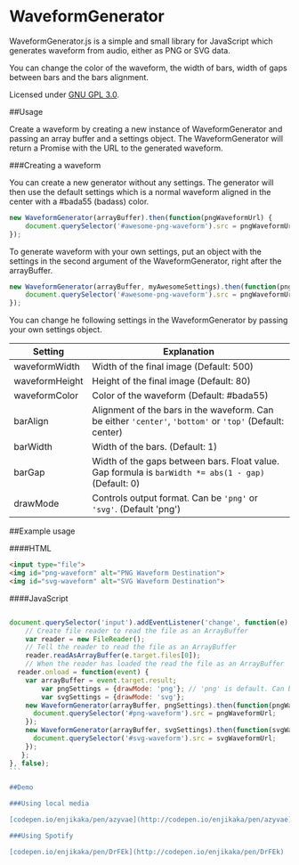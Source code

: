 WaveformGenerator
=================

WaveformGenerator.js is a simple and small library for JavaScript which generates waveform from audio, either as PNG or SVG data.

You can change the color of the waveform, the width of bars, width of gaps between bars and the bars alignment.

Licensed under [GNU GPL 3.0](https://tldrlegal.com/license/gnu-general-public-license-v3-(gpl-3)).

##Usage

Create a waveform by creating a new instance of WaveformGenerator and passing an array buffer and a settings object. The WaveformGenerator will return a Promise with the URL to the generated waveform.

###Creating a waveform

You can create a new generator without any settings. The generator will then use the default settings which is a normal waveform aligned in the center with a #bada55 (badass) color.

```javascript
new WaveformGenerator(arrayBuffer).then(function(pngWaveformUrl) {
	document.querySelector('#awesome-png-waveform').src = pngWaveformUrl;
});
```

To generate waveform with your own settings, put an object with the settings in the second argument of the WaveformGenerator, right after the arrayBuffer.

```javascript
new WaveformGenerator(arrayBuffer, myAwesomeSettings).then(function(pngWaveformUrl) {
	document.querySelector('#awesome-png-waveform').src = pngWaveformUrl;
});
```
You can change he following settings in the WaveformGenerator by passing your own settings object.

|Setting|Explanation|
|--- | ---|
|waveformWidth|Width of the final image (Default: 500)|
|waveformHeight|Height of the final image (Default: 80)|
|waveformColor|Color of the waveform (Default: #bada55)|
|barAlign|Alignment of the bars in the waveform. Can be either ```'center'```, ```'bottom'``` or ```'top'``` (Default: center)|
|barWidth|Width of the bars. (Default: 1)|
|barGap|Width of the gaps between bars. Float value. Gap formula is ```barWidth *= abs(1 - gap)``` (Default: 0)|
|drawMode|Controls output format. Can be ```'png'``` or ```'svg'```. (Default 'png')|

##Example usage

####HTML
```html
<input type="file">
<img id="png-waveform" alt="PNG Waveform Destination">
<img id="svg-waveform" alt="SVG Waveform Destination">
```
####JavaScript
````javascript

document.querySelector('input').addEventListener('change', function(e) {
	// Create file reader to read the file as an ArrayBuffer
	var reader = new FileReader();
	// Tell the reader to read the file as an ArrayBuffer
	reader.readAsArrayBuffer(e.target.files[0]);
	// When the reader has loaded the read the file as an ArrayBuffer
  reader.onload = function(event) {
  	var arrayBuffer = event.target.result;
		var pngSettings = {drawMode: 'png'}; // 'png' is default. Can be omitted.
		var svgSettings = {drawMode: 'svg'};
    new WaveformGenerator(arrayBuffer, pngSettings).then(function(pngWaveformUrl) {
      document.querySelector('#png-waveform').src = pngWaveformUrl;
    });
    new WaveformGenerator(arrayBuffer, svgSettings).then(function(svgWaveformUrl) {
      document.querySelector('#svg-waveform').src = svgWaveformUrl;
    });
   };
}, false);
```

##Demo

###Using local media

[codepen.io/enjikaka/pen/azyvae](http://codepen.io/enjikaka/pen/azyvae)

###Using Spotify

[codepen.io/enjikaka/pen/DrFEk](http://codepen.io/enjikaka/pen/DrFEk)
